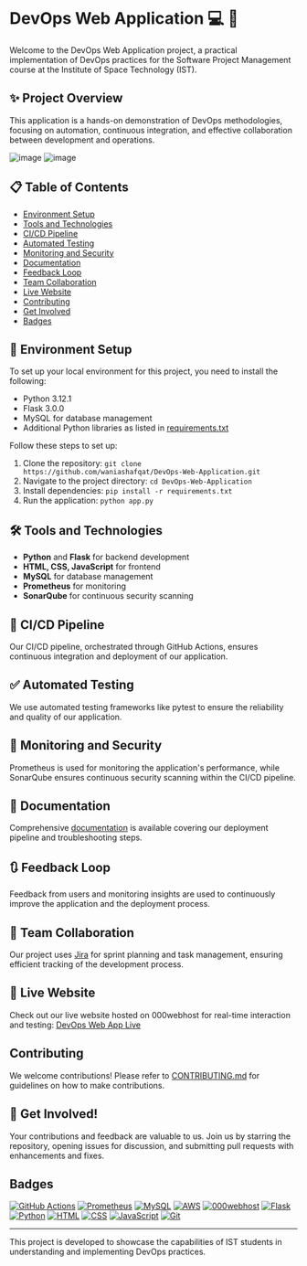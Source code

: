 # DevOps Web Application :computer: :rocket:

Welcome to the DevOps Web Application project, a practical implementation of DevOps practices for the Software Project Management course at the Institute of Space Technology (IST).

## :sparkles: Project Overview

This application is a hands-on demonstration of DevOps methodologies, focusing on automation, continuous integration, and effective collaboration between development and operations.

![image](https://github.com/waniashafqat/DevOps-Web-Application/assets/73712563/ff4765e8-27e4-4bf1-9f72-1685e0f52a70)
![image](https://github.com/waniashafqat/DevOps-Web-Application/assets/73712563/17f81e5f-f87b-4dce-8b6f-9abbf0ac7a81)

## 📋 Table of Contents

- [Environment Setup](#wrench-environment-setup)
- [Tools and Technologies](#hammer_and_wrench-tools-and-technologies)
- [CI/CD Pipeline](#test_tube-cicd-pipeline)
- [Automated Testing](#white_check_mark-automated-testing)
- [Monitoring and Security](#closed_lock_with_key-monitoring-and-security)
- [Documentation](#memo-documentation)
- [Feedback Loop](#arrows_clockwise-feedback-loop)
- [Team Collaboration](#busts_in_silhouette-team-collaboration)
- [Live Website](#satellite-live-website)
- [Contributing](#contributing)
- [Get Involved](#star2-get-involved)
- [Badges](#badges)

## :wrench: Environment Setup

To set up your local environment for this project, you need to install the following:

- Python 3.12.1
- Flask 3.0.0
- MySQL for database management
- Additional Python libraries as listed in [requirements.txt](requirements.txt)

Follow these steps to set up:

1. Clone the repository: `git clone https://github.com/waniashafqat/DevOps-Web-Application.git`
2. Navigate to the project directory: `cd DevOps-Web-Application`
3. Install dependencies: `pip install -r requirements.txt`
4. Run the application: `python app.py`

## :hammer_and_wrench: Tools and Technologies

- **Python** and **Flask** for backend development
- **HTML, CSS, JavaScript** for frontend
- **MySQL** for database management
- **Prometheus** for monitoring
- **SonarQube** for continuous security scanning

## :test_tube: CI/CD Pipeline

Our CI/CD pipeline, orchestrated through GitHub Actions, ensures continuous integration and deployment of our application.

## :white_check_mark: Automated Testing

We use automated testing frameworks like pytest to ensure the reliability and quality of our application.

## :closed_lock_with_key: Monitoring and Security

Prometheus is used for monitoring the application's performance, while SonarQube ensures continuous security scanning within the CI/CD pipeline.

## :memo: Documentation

Comprehensive [documentation](Documentation.pdf) is available covering our deployment pipeline and troubleshooting steps.

## :arrows_clockwise: Feedback Loop

Feedback from users and monitoring insights are used to continuously improve the application and the deployment process.

## :busts_in_silhouette: Team Collaboration

Our project uses [Jira](https://wania-shafqat.atlassian.net/browse/DEVOPS) for sprint planning and task management, ensuring efficient tracking of the development process.

## :satellite: Live Website

Check out our live website hosted on 000webhost for real-time interaction and testing: [DevOps Web App Live](https://devopspractice.000webhostapp.com/index.html)

## Contributing

We welcome contributions! Please refer to [CONTRIBUTING.md](CONTRIBUTING.md) for guidelines on how to make contributions.

## :star2: Get Involved!

Your contributions and feedback are valuable to us. Join us by starring the repository, opening issues for discussion, and submitting pull requests with enhancements and fixes.

## Badges

[![GitHub Actions](https://img.shields.io/badge/GitHub_Actions-CI%2FCD-blue)](https://github.com/features/actions)
[![Prometheus](https://img.shields.io/badge/Prometheus-monitoring-red)](https://prometheus.io/)
[![MySQL](https://img.shields.io/badge/MySQL-database-lightgrey)](https://www.mysql.com/)
[![AWS](https://img.shields.io/badge/AWS-cloud-orange)](https://aws.amazon.com/)
[![000webhost](https://img.shields.io/badge/000webhost-hosting-green)](https://www.000webhost.com/)
[![Flask](https://img.shields.io/badge/Flask-backend-lightgrey)](https://flask.palletsprojects.com/en/2.0.x/)
[![Python](https://img.shields.io/badge/Python-3.12.1-blue)](https://www.python.org/)
[![HTML](https://img.shields.io/badge/HTML-frontend-orange)](https://developer.mozilla.org/en-US/docs/Web/HTML)
[![CSS](https://img.shields.io/badge/CSS-frontend-blue)](https://developer.mozilla.org/en-US/docs/Web/CSS)
[![JavaScript](https://img.shields.io/badge/JavaScript-frontend-yellow)](https://developer.mozilla.org/en-US/docs/Web/JavaScript)
[![Git](https://img.shields.io/badge/Git-version_control-red)](https://git-scm.com/)

---

This project is developed to showcase the capabilities of IST students in understanding and implementing DevOps practices.
